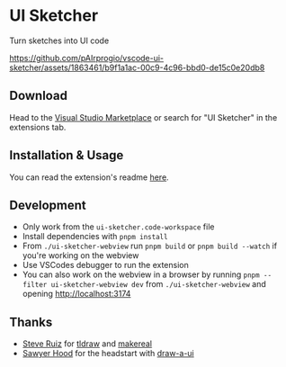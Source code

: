 # UI Sketcher

Turn sketches into UI code

https://github.com/pAIrprogio/vscode-ui-sketcher/assets/1863461/b9f1a1ac-00c9-4c96-bbd0-de15c0e20db8

## Download

Head to the [Visual Studio Marketplace](https://marketplace.visualstudio.com/items?itemName=pAIrprog.ui-sketcher) or search for "UI Sketcher" in the extensions tab.

## Installation & Usage

You can read the extension's readme [here](./ui-sketcher-extension/README.md).

## Development

- Only work from the `ui-sketcher.code-workspace` file
- Install dependencies with `pnpm install`
- From `./ui-sketcher-webview` run `pnpm build` or `pnpm build --watch` if you're working on the webview
- Use VSCodes debugger to run the extension
- You can also work on the webview in a browser by running `pnpm --filter ui-sketcher-webview dev` from `./ui-sketcher-webview` and opening [http://localhost:3174](http://localhost:3174)

## Thanks

- [Steve Ruiz](https://twitter.com/steveruizok) for [tldraw](https://github.com/tldraw/tldraw) and [makereal](https://github.com/tldraw/make-real)
- [Sawyer Hood](https://twitter.com/sawyerhood) for the headstart with [draw-a-ui](https://github.com/SawyerHood/draw-a-ui)
